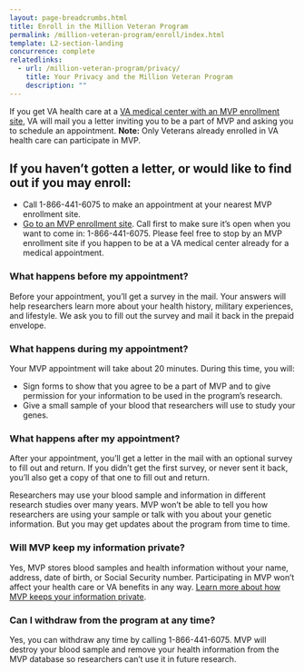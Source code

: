 ```yaml
---
layout: page-breadcrumbs.html
title: Enroll in the Million Veteran Program
permalink: /million-veteran-program/enroll/index.html
template: L2-section-landing
concurrence: complete
relatedlinks:
  - url: /million-veteran-program/privacy/
    title: Your Privacy and the Million Veteran Program
    description: ""  
---
```


If you get VA health care at a [VA medical center with an MVP enrollment site](http://www.research.va.gov/MVP/all-clinics.cfm), VA will mail you a letter inviting you to be a part of MVP and asking you to schedule an appointment.
**Note:** Only Veterans already enrolled in VA health care can participate in MVP.

## If you haven’t gotten a letter, or would like to find out if you may enroll:

-	Call 1-866-441-6075 to make an appointment at your nearest MVP enrollment site.
-	[Go to an MVP enrollment site](http://www.research.va.gov/MVP/all-clinics.cfm). Call first to make sure it’s open when you want to come in: 1-866-441-6075. Please feel free to stop by an MVP enrollment site if you happen to be at a VA medical center already for a medical appointment.

### What happens before my appointment?

Before your appointment, you’ll get a survey in the mail. Your answers will help researchers learn more about your health history, military experiences, and lifestyle. We ask you to fill out the survey and mail it back in the prepaid envelope.

### What happens during my appointment?

Your MVP appointment will take about 20 minutes. During this time, you will:

-	Sign forms to show that you agree to be a part of MVP and to give permission for your information to be used in the program’s research.
-	Give a small sample of your blood that researchers will use to study your genes.

### What happens after my appointment?

After your appointment, you’ll get a letter in the mail with an optional survey to fill out and return. If you didn’t get the first survey, or never sent it back, you’ll also get a copy of that one to fill out and return.

Researchers may use your blood sample and information in different research studies over many years. MVP won’t be able to tell you how researchers are using your sample or talk with you about your genetic information. But you may get updates about the program from time to time.


### Will MVP keep my information private?

Yes, MVP stores blood samples and health information without your name, address, date of birth, or Social Security number. Participating in MVP won’t affect your health care or VA benefits in any way.
[Learn more about how MVP keeps your information private](/MVP/privacy).

### Can I withdraw from the program at any time?

Yes, you can withdraw any time by calling 1-866-441-6075. MVP will destroy your blood sample and remove your health information from the MVP database so researchers can’t use it in future research.
